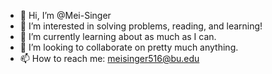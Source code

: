 - 👋 Hi, I’m @Mei-Singer
- 👀 I’m interested in solving problems, reading, and learning!
- 🌱 I’m currently learning about as much as I can.
- 💞️ I’m looking to collaborate on pretty much anything.
- 📫 How to reach me: meisinger516@bu.edu

<!---
Mei-Singer/Mei-Singer is a ✨ special ✨ repository because its `README.md` (this file) appears on your GitHub profile.
You can click the Preview link to take a look at your changes.
--->
